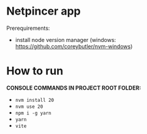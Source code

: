 # Netpincer app
Prerequirements:
 - install node version manager (windows: https://github.com/coreybutler/nvm-windows)
 
# How to run
**CONSOLE COMMANDS IN PROJECT ROOT FOLDER:**
 - `nvm install 20`
 - `nvm use 20`
 - `npm i -g yarn`
 - `yarn`
 - `vite`
